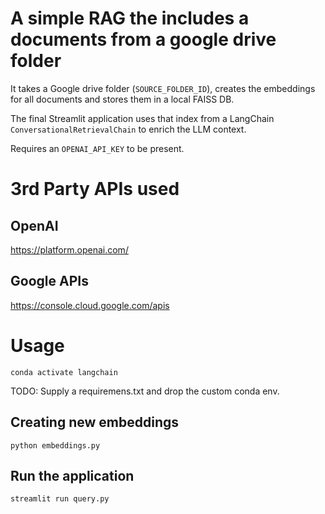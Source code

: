 # A simple RAG the includes a documents from a google drive folder

It takes a Google drive folder (`SOURCE_FOLDER_ID`), creates the embeddings for all documents and stores them in a local FAISS DB.

The final Streamlit application uses that index from a LangChain `ConversationalRetrievalChain` to enrich the LLM context.

Requires an `OPENAI_API_KEY` to be present. 

# 3rd Party APIs used

## OpenAI

https://platform.openai.com/

## Google APIs

https://console.cloud.google.com/apis


# Usage

```
conda activate langchain
```

TODO: Supply a requiremens.txt and drop the custom conda env.

## Creating new embeddings

```
python embeddings.py
```

## Run the application
```
streamlit run query.py
```


